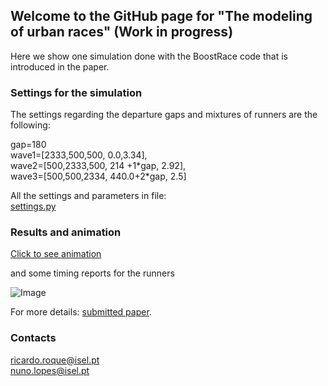 ## Welcome to the GitHub page for "The modeling of urban races" (Work in progress)

Here we show one simulation done with the BoostRace code that is introduced in the paper.

### Settings for the simulation
The settings regarding the departure gaps and mixtures of runners are the following:

gap=180\
wave1=[2333,500,500, 0.0,3.34],\
wave2=[500,2333,500, 214 +1\*gap, 2.92],\
wave3=[500,500,2334,  440.0+2\*gap, 2.5]

All the settings and parameters in file:\
[settings.py](https://github.com/ndlopes-github/BoostRace/blob/main/python/settings.py)

### Results and animation
[Click to see animation](https://user-images.githubusercontent.com/58338787/157934005-3ee81d2b-b250-4a76-8aed-b60825f31ec6.mp4) 

and some timing reports for the runners

![Image](https://user-images.githubusercontent.com/58338787/157927951-ee2dad74-8ada-4353-9e20-1fb06619e0b8.png)

For more details: [submitted paper]().

### Contacts
ricardo.roque@isel.pt\
nuno.lopes@isel.pt

